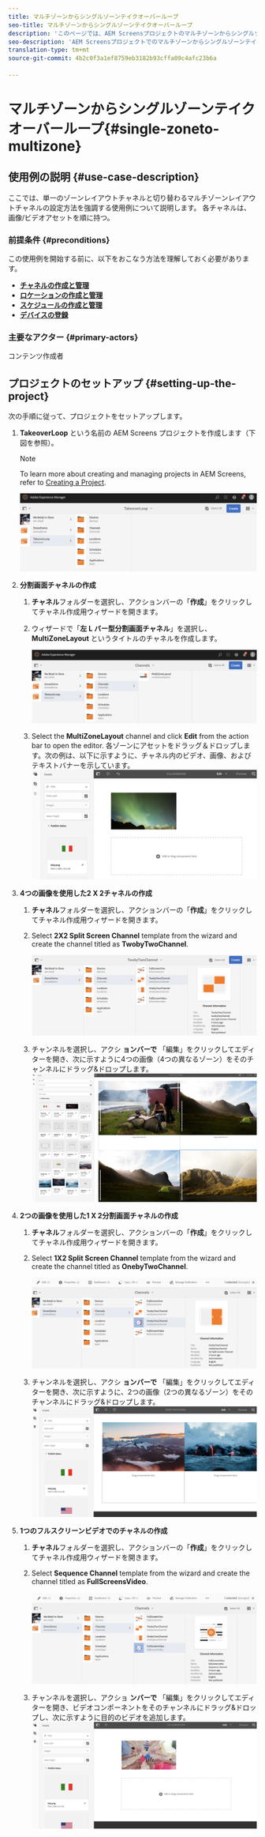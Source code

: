 ```yaml
---
title: マルチゾーンからシングルゾーンテイクオーバーループ
seo-title: マルチゾーンからシングルゾーンテイクオーバーループ
description: 'このページでは、AEM Screensプロジェクトのマルチゾーンからシングルゾーンへのテイクオーバーループについて説明します。  '
seo-description: 'AEM Screensプロジェクトでのマルチゾーンからシングルゾーンテイクオーバーループ。  '
translation-type: tm+mt
source-git-commit: 4b2c0f3a1ef8759eb3182b93cffa09c4afc23b6a

---
```



# マルチゾーンからシングルゾーンテイクオーバーループ{#single-zoneto-multizone}

## 使用例の説明 {#use-case-description}

ここでは、単一のゾーンレイアウトチャネルと切り替わるマルチゾーンレイアウトチャネルの設定方法を強調する使用例について説明します。 各チャネルは、画像/ビデオアセットを順に持つ。

### 前提条件 {#preconditions}

この使用例を開始する前に、以下をおこなう方法を理解しておく必要があります。

* **[チャネルの作成と管理](/help/screens/managing-channels.md)**
* **[ロケーションの作成と管理](/help/screens/managing-locations.md)**
* **[スケジュールの作成と管理](/help/screens/managing-schedules.md)**
* **[デバイスの登録](/help/screens/device-registration.md)**

### 主要なアクター {#primary-actors}

コンテンツ作成者

## プロジェクトのセットアップ {#setting-up-the-project}

次の手順に従って、プロジェクトをセットアップします。

1. **TakeoverLoop** という名前の AEM Screens プロジェクトを作成します（下図を参照）。

   >[!NOTE]
   >
   >To learn more about creating and managing projects in AEM Screens, refer to [Creating a Project](/help/screens/creating-a-screens-project.md).

   ![](assets/takeover-loop1.png)

1. **分割画面チャネルの作成**

   1. **チャネル**&#x200B;フォルダーを選択し、アクションバーの「**作成**」をクリックしてチャネル作成用ウィザードを開きます。
   1. ウィザードで「**左 L バー型分割画面チャネル**」を選択し、**MultiZoneLayout** というタイトルのチャネルを作成します。

      ![](assets/takeover-loop2.png)

   1. Select the **MultiZoneLayout** channel and click **Edit** from the action bar to open the editor. 各ゾーンにアセットをドラッグ＆ドロップします。次の例は、以下に示すように、チャネル内のビデオ、画像、およびテキストバナーを示しています。
      ![screen_shot_2019-02-21at35932pm](assets/SZtoMZ3.png)

1. **4つの画像を使用した2 X 2チャネルの作成**

   1. **チャネル**&#x200B;フォルダーを選択し、アクションバーの「**作成**」をクリックしてチャネル作成用ウィザードを開きます。

   1. Select **2X2 Split Screen Channel** template from the wizard and create the channel titled as **TwobyTwoChannel**.

      ![screen_shot_2019-02-21at35932pm](assets/SZtoMZ4.png)
   1. チャンネルを選択し、アクシ **ョンバーで** 「編集」をクリックしてエディターを開き、次に示すように4つの画像（4つの異なるゾーン）をそのチャンネルにドラッグ&amp;ドロップします。
      ![screen_shot_2019-02-21at35932pm](assets/SZtoMZ5.png)

1. **2つの画像を使用した1 X 2分割画面チャネルの作成**

   1. **チャネル**&#x200B;フォルダーを選択し、アクションバーの「**作成**」をクリックしてチャネル作成用ウィザードを開きます。

   1. Select **1X2 Split Screen Channel** template from the wizard and create the channel titled as **OnebyTwoChannel**.

      ![screen_shot_2019-02-21at35932pm](assets/SZtoMZ6.png)
   1. チャンネルを選択し、アクシ **ョンバーで** 「編集」をクリックしてエディターを開き、次に示すように、2つの画像（2つの異なるゾーン）をそのチャンネルにドラッグ&amp;ドロップします。
      ![screen_shot_2019-02-21at35932pm](assets/SZtoMZ7.png)

1. **1つのフルスクリーンビデオでのチャネルの作成**

   1. **チャネル**&#x200B;フォルダーを選択し、アクションバーの「**作成**」をクリックしてチャネル作成用ウィザードを開きます。

   1. Select **Sequence Channel** template from the wizard and create the channel titled as **FullScreensVideo**.

      ![screen_shot_2019-02-21at35932pm](assets/SZtoMZ8.png)
   1. チャンネルを選択し、アクショ **ンバーで** 「編集」をクリックしてエディターを開き、ビデオコンポーネントをそのチャンネルにドラッグ&amp;ドロップし、次に示すように目的のビデオを追加します。
      ![screen_shot_2019-02-21at35932pm](assets/SZtoMZ9.png)